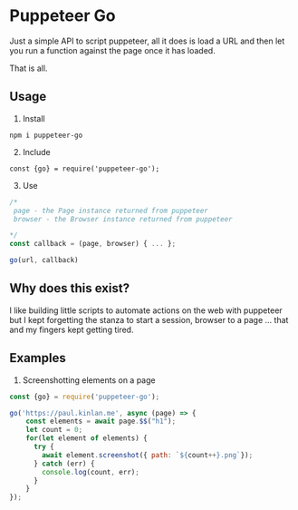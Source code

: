 Puppeteer Go
============

Just a simple API to script puppeteer, all it does is load a URL and then let you run a function against the page once it has loaded. 

That is all.

Usage
-----

1. Install

`npm i puppeteer-go`

2. Include

`const {go} = require('puppeteer-go');`

3. Use

``` JavaScript
/*
 page - the Page instance returned from puppeteer
 browser - the Browser instance returned from puppeteer

*/
const callback = (page, browser) { ... };

go(url, callback)


```
Why does this exist?
--------------------

I like building little scripts to automate actions on the web with puppeteer but I kept forgetting the stanza to start a session, browser to a page ... that and my fingers kept getting tired.

Examples
--------

1. Screenshotting elements on a page

```JavaScript
const {go} = require('puppeteer-go');

go('https://paul.kinlan.me', async (page) => {
    const elements = await page.$$("h1");
    let count = 0;
    for(let element of elements) {
      try {
        await element.screenshot({ path: `${count++}.png`});
      } catch (err) {
        console.log(count, err);
      }
    }
});
```
